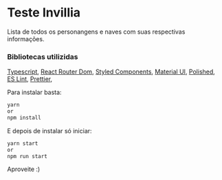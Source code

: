 # Teste Invillia

Lista de todos os personangens e naves com suas respectivas informações.

### Bibliotecas utilizidas

[Typescript](https://www.typescriptlang.org/), 
[React Router Dom](https://reacttraining.com/react-router/web/), 
[Styled Components](https://www.styled-components.com/), 
[Material UI](https://material-ui.com/), 
[Polished](https://polished.js.org/), 
[ES Lint](https://eslint.org/), 
[Prettier](https://prettier.io/), 

Para instalar basta:

```bash
yarn
or
npm install
```

E depois de instalar só iniciar:

```bash
yarn start
or
npm run start
```

Aproveite :)
